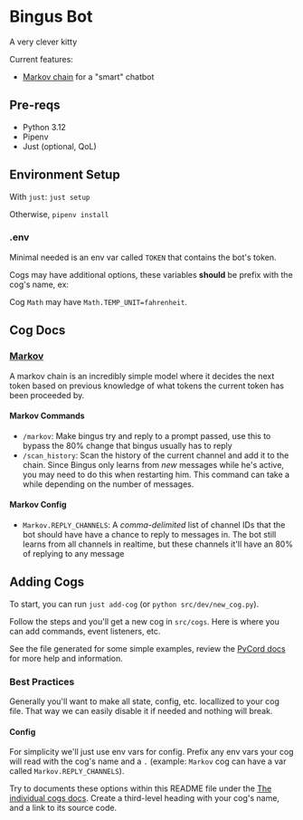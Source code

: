 # Bingus Bot

A very clever kitty

Current features:

- [Markov chain](https://en.wikipedia.org/wiki/Markov_chain) for a "smart" chatbot

## Pre-reqs

- Python 3.12
- Pipenv
- Just (optional, QoL)

## Environment Setup

With `just`: `just setup`

Otherwise, `pipenv install`

### .env

Minimal needed is an env var called `TOKEN` that contains the bot's token.

Cogs may have additional options, these variables **should** be prefix with the cog's name, ex:

Cog `Math` may have `Math.TEMP_UNIT=fahrenheit`.

## Cog Docs

### [Markov](src/cogs/markov.py)

A markov chain is an incredibly simple model where it decides the next token based on previous
knowledge of what tokens the current token has been proceeded by.

#### Markov Commands

- `/markov`: Make bingus try and reply to a prompt passed, use this to bypass the 80% change that bingus
  usually has to reply
- `/scan_history`: Scan the history of the current channel and add it to the chain. Since Bingus only learns
  from *new* messages while he's active, you may need to do this when restarting him. This command can take a while depending on the number of messages.

#### Markov Config

- `Markov.REPLY_CHANNELS`: A *comma-delimited* list of channel IDs that the bot should have
  have a chance to reply to messages in. The bot still learns from all channels in realtime, but
  these channels it'll have an 80% of replying to any message

## Adding Cogs

To start, you can run `just add-cog` (or `python src/dev/new_cog.py`).

Follow the steps and you'll get a new cog in `src/cogs`. Here is where you can add
commands, event listeners, etc.

See the file generated for some simple examples, review the [PyCord docs](https://guide.pycord.dev/introduction) for more help and information.

### Best Practices

Generally you'll want to make all state, config, etc. locallized to your cog file. That
way we can easily disable it if needed and nothing will break. 

#### Config

For simplicity we'll just use env vars for config. Prefix any env vars your cog will
read with the cog's name and a `.` (example: `Markov` cog can have a var called `Markov.REPLY_CHANNELS`).

Try to documents these options within this README file under the [The individual cogs docs](#cog-docs).
Create a third-level heading with your cog's name, and a link to its source code.
